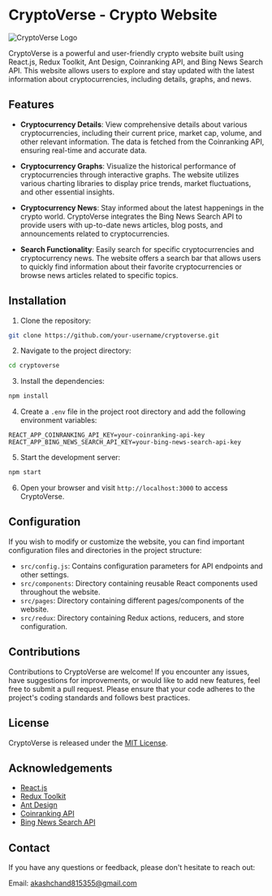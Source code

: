 # CryptoVerse - Crypto Website

![CryptoVerse Logo](https://assets.devfolio.co/hackathons/23bc6064fb88427e8c5718419dbc74bf/projects/9521185214c8440596b549e4a13ab254/d2ebae37-f814-4a2a-b6bf-dc8fd38b4caa.png)

CryptoVerse is a powerful and user-friendly crypto website built using React.js, Redux Toolkit, Ant Design, Coinranking API, and Bing News Search API. This website allows users to explore and stay updated with the latest information about cryptocurrencies, including details, graphs, and news.

## Features

- **Cryptocurrency Details**: View comprehensive details about various cryptocurrencies, including their current price, market cap, volume, and other relevant information. The data is fetched from the Coinranking API, ensuring real-time and accurate data.

- **Cryptocurrency Graphs**: Visualize the historical performance of cryptocurrencies through interactive graphs. The website utilizes various charting libraries to display price trends, market fluctuations, and other essential insights.

- **Cryptocurrency News**: Stay informed about the latest happenings in the crypto world. CryptoVerse integrates the Bing News Search API to provide users with up-to-date news articles, blog posts, and announcements related to cryptocurrencies.

- **Search Functionality**: Easily search for specific cryptocurrencies and cryptocurrency news. The website offers a search bar that allows users to quickly find information about their favorite cryptocurrencies or browse news articles related to specific topics.

## Installation

1. Clone the repository:

```bash
git clone https://github.com/your-username/cryptoverse.git
```

2. Navigate to the project directory:

```bash
cd cryptoverse
```

3. Install the dependencies:

```bash
npm install
```

4. Create a `.env` file in the project root directory and add the following environment variables:

```
REACT_APP_COINRANKING_API_KEY=your-coinranking-api-key
REACT_APP_BING_NEWS_SEARCH_API_KEY=your-bing-news-search-api-key
```

5. Start the development server:

```bash
npm start
```

6. Open your browser and visit `http://localhost:3000` to access CryptoVerse.

## Configuration

If you wish to modify or customize the website, you can find important configuration files and directories in the project structure:

- `src/config.js`: Contains configuration parameters for API endpoints and other settings.
- `src/components`: Directory containing reusable React components used throughout the website.
- `src/pages`: Directory containing different pages/components of the website.
- `src/redux`: Directory containing Redux actions, reducers, and store configuration.

## Contributions

Contributions to CryptoVerse are welcome! If you encounter any issues, have suggestions for improvements, or would like to add new features, feel free to submit a pull request. Please ensure that your code adheres to the project's coding standards and follows best practices.

## License

CryptoVerse is released under the [MIT License](https://opensource.org/licenses/MIT).

## Acknowledgements

- [React.js](https://reactjs.org)
- [Redux Toolkit](https://redux-toolkit.js.org)
- [Ant Design](https://ant.design)
- [Coinranking API](https://coinranking.com/page/cryptocurrency-api)
- [Bing News Search API](https://www.microsoft.com/en-us/bing/apis/bing-news-search-api-v7)

## Contact

If you have any questions or feedback, please don't hesitate to reach out:

Email: [akashchand815355@gmail.com](mailto:akashchand815355@gmail.com)
